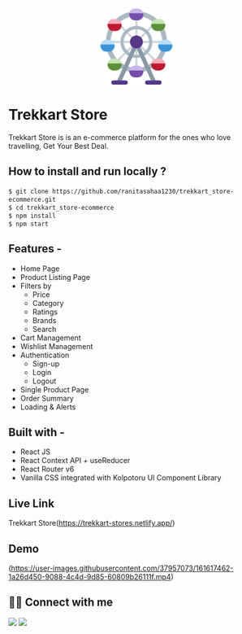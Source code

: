 <div align="center">
<img alt="trekkart store lgo" src="./public/favicon.ico" width="150px" height="150px" />
</div>

# Trekkart Store

Trekkart Store is is an e-commerce platform for the ones who love travelling, Get Your Best Deal.

## **How to install and run locally ?**

```
$ git clone https://github.com/ranitasahaa1230/trekkart_store-ecommerce.git
$ cd trekkart_store-ecommerce
$ npm install
$ npm start
```

## **Features -**

- Home Page
- Product Listing Page
- Filters by
  - Price
  - Category
  - Ratings
  - Brands
  - Search
- Cart Management
- Wishlist Management
- Authentication
  - Sign-up
  - Login
  - Logout
- Single Product Page
- Order Summary
- Loading & Alerts

## **Built with -**

- React JS
- React Context API + useReducer
- React Router v6
- Vanilla CSS integrated with Kolpotoru UI Component Library

## Live Link

Trekkart Store(https://trekkart-stores.netlify.app/)

## Demo

(https://user-images.githubusercontent.com/37957073/161617462-1a26d450-9088-4c4d-9d85-60809b26111f.mp4)

## 👩‍💻 Connect with me

<a href="https://twitter.com/Ifullofsunshine"><img src="https://img.shields.io/badge/Twitter-1DA1F2?style=for-the-badge&logo=twitter&logoColor=white"/></a>
<a href="https://www.linkedin.com/in/saharanitaa1230dreamer/"><img src="https://img.shields.io/badge/LinkedIn-0077B5?style=for-the-badge&logo=linkedin&logoColor=white"/></a>
